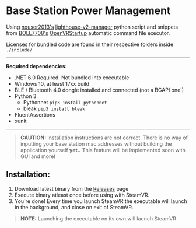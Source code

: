 # Base Station Power Management

Using [nouser2013's](https://github.com/nouser2013) [lighthouse-v2-manager](https://github.com/nouser2013/lighthouse-v2-manager) python script and snippets from [BOLL7708's](https://github.com/BOLL7708) [OpenVRStartup](https://github.com/BOLL7708/OpenVRStartup) automatic command file executor.

Licenses for bundled code are found in their respective folders inside `./include/`

---

**Required dependencies:**
* .NET 6.0 Required. Not bundled into executable
* Windows 10, at least 17xx build
* BLE / Bluetooth 4.0 dongle installed and connected (not a BGAPI one!)
* Python 3
    * Pythonnet `pip3 install pythonnet`
    * bleak `pip3 install bleak`
* FluentAssertions
* xunit

---

> **CAUTION:** Installation instructions are not correct. There is no way of inputting your base station mac addresses without building the application yourself **yet..** This feature will be implemented soon with GUI and more!

## Installation:

1. Download latest binary from the [Releases](https://github.com/TitusStudiosMediaGroup/basestation_power_management/releases) page
2. Execute binary atleast once before using with SteamVR.
3. You're done! Every time you launch SteamVR the executable will launch in the background, and close on exit of SteamVR.

> **NOTE:** Launching the executable on its own will launch SteamVR
